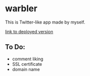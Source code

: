 # warbler
This is Twitter-like app made by myself.

<a href="http://142.93.224.32">link to deployed version</a>

## To Do:
- comment liking
- SSL certificate
- domain name
